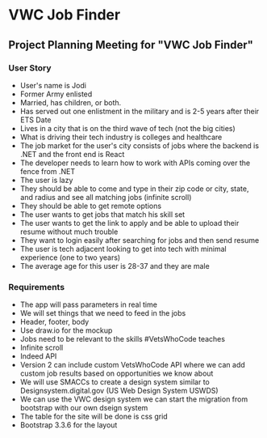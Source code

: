 # VWC Job Finder
## Project Planning Meeting for "VWC Job Finder"
### User Story
- User's name is Jodi
- Former Army enlisted
- Married, has children, or both. 
- Has served out one enlistment in the military and is 2-5 years after their ETS Date
- Lives in a city that is on the third wave of tech (not the big cities) 
- What is driving their tech industry is colleges and healthcare
- The job market for the user's city consists of jobs where the backend is .NET and the front end is React
- The developer needs to learn how to work with APIs coming over the fence from .NET
- The user is lazy
- They should be able to come and type in their zip code or city, state, and radius and see all matching jobs (infinite scroll)
- They should be able to get remote options 
- The user wants to get jobs that match his skill set
- The user wants to get the link to apply and be able to upload their resume without much trouble
- They want to login easily after searching for jobs and then send resume 
- The user is tech adjacent looking to get into tech with minimal experience (one to two years)
- The average age for this user is 28-37 and they are male
### Requirements
- The app will pass parameters in real time 
- We will set things that we need to feed in the jobs 
- Header, footer, body 
- Use draw.io for the mockup
- Jobs need to be relevant to the skills #VetsWhoCode teaches
- Infinite scroll
- Indeed API
- Version 2 can include custom VetsWhoCode API where we can add custom job results based on opportunities we know about
- We will use SMACCs to create a design system similar to Designsystem.digital.gov (US Web Design System USWDS) 
- We can use the VWC design system we can start the migration from bootstrap with our own dseign system 
- The table for the site will be done is css grid 
- Bootstrap 3.3.6 for the layout
